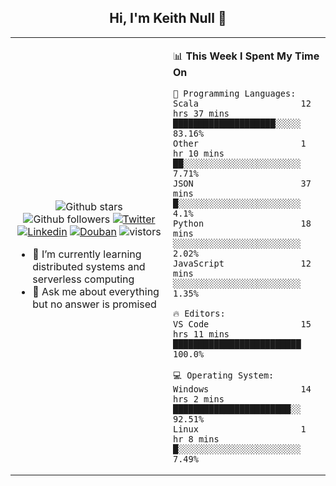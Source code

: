 <h2 align="center"> Hi, I'm Keith Null 👋 </h2>

<table>
    <tr>
        <td valign="center" width="50%">
            <p align="center">
              <img src="https://img.shields.io/github/stars/keithnull?style=social" alt="Github stars" />
              <img src="https://img.shields.io/github/followers/keithnull?style=social" alt="Github followers" />
              <a href="https://twitter.com/_keithnull"><img src="https://img.shields.io/badge/@__keithnull-1DA1F2?style=flat&logo=Twitter&logoColor=white" alt="Twitter"/></a>
              <a href="https://www.linkedin.com/in/wuzhengke/?locale=en_US"><img src="https://img.shields.io/badge/@wuzhengke-0073b1?style=flat&logo=LinkedIn&logoColor=white" alt="Linkedin" /></a>
              <a href="https://www.douban.com/people/keith1"><img src="https://img.shields.io/badge/@keith1-007722?style=flat&logo=Douban&logoColor=white" alt="Douban" /></a>
              <img src="https://visitor-badge.glitch.me/badge?page_id=keithnull" alt="vistors" />
            </p>
            <ul>
                <li>🌱 I’m currently learning distributed systems and serverless computing</li>
                <li>💬 Ask me about everything but no answer is promised</li>
            </ul>
        </td>
       <td valign="top" width="50%">
    
<!--START_SECTION:waka-->
📊 **This Week I Spent My Time On** 

```text
💬 Programming Languages: 
Scala                    12 hrs 37 mins      ████████████████████░░░░░   83.16% 
Other                    1 hr 10 mins        ██░░░░░░░░░░░░░░░░░░░░░░░   7.71% 
JSON                     37 mins             █░░░░░░░░░░░░░░░░░░░░░░░░   4.1% 
Python                   18 mins             ░░░░░░░░░░░░░░░░░░░░░░░░░   2.02% 
JavaScript               12 mins             ░░░░░░░░░░░░░░░░░░░░░░░░░   1.35%

🔥 Editors: 
VS Code                  15 hrs 11 mins      █████████████████████████   100.0%

💻 Operating System: 
Windows                  14 hrs 2 mins       ███████████████████████░░   92.51% 
Linux                    1 hr 8 mins         █░░░░░░░░░░░░░░░░░░░░░░░░   7.49%

```


<!--END_SECTION:waka-->
</td></tr>
</table>


